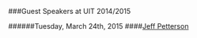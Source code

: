 ###Guest Speakers at UIT 2014/2015


######Tuesday, March 24th, 2015
####[Jeff Petterson](jeff-petterson.md)
